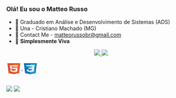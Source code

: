 ### Olá! Eu sou o Matteo Russo

- 🔭  Graduado em Análise e Desenvolvimento de Sistemas (ADS)
- 🏫 Una - Cristiano Machado (MG)
- 📩 Contact Me - matteorussobr@gmail.com
- 🌟 <strong>Simplesmente Viva</strong>

<div align="center">
  <a href="https://github.com/matteorussobr">
  <img height="180em" src="https://github-readme-stats.vercel.app/api?username=matteorussobr&show_icons=true&theme=midnight-purple&include_all_commits=true&count_private=true"/>
  <img height="180em" src="https://github-readme-stats.vercel.app/api/top-langs/?username=matteorussobr&layout=compact&langs_count=7&theme=midnight-purple"/>
</div>
<div style="display: inline_block"><br>
<img align="center" alt="Rafa-HTML" height="30" width="40" src="https://raw.githubusercontent.com/devicons/devicon/master/icons/html5/html5-original.svg">
<img align="center" alt="Rafa-CSS" height="30" width="40" src="https://raw.githubusercontent.com/devicons/devicon/master/icons/css3/css3-original.svg">
</div>

##

<div> 
  <a href="https://www.instagram.com/matteobr_21/?hl=pt-br" target="_blank"><img src="https://img.shields.io/badge/-Instagram-%23E4405F?style=for-the-badge&logo=instagram&logoColor=white" target="_blank"></a>
<a href="https://www.linkedin.com/in/matteo-russo22/" target="_blank"><img src="https://img.shields.io/badge/-LinkedIn-%230077B5?style=for-the-badge&logo=linkedin&logoColor=white" target="_blank"></a>

</div>



